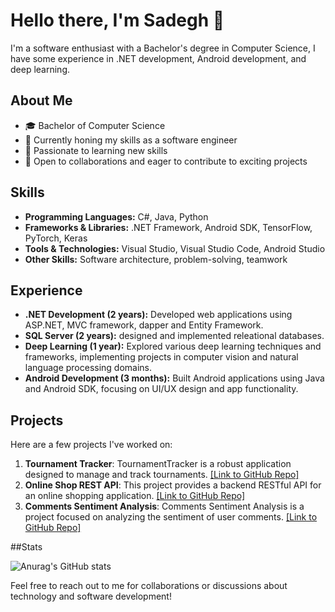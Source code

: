 # Hello there, I'm Sadegh 👋

I'm a software enthusiast with a Bachelor's degree in Computer Science, I have some experience in .NET development, Android development, and deep learning.

## About Me

- 🎓 Bachelor of Computer Science
- 💼 Currently honing my skills as a software engineer
- 🌱 Passionate to learning new skills
- 🤝 Open to collaborations and eager to contribute to exciting projects

## Skills

- **Programming Languages:** C#, Java, Python
- **Frameworks & Libraries:** .NET Framework, Android SDK, TensorFlow, PyTorch, Keras
- **Tools & Technologies:** Visual Studio, Visual Studio Code, Android Studio
- **Other Skills:** Software architecture, problem-solving, teamwork

## Experience

- **.NET Development (2 years):** Developed web applications using ASP.NET, MVC framework, dapper and Entity Framework.
- **SQL Server (2 years):** designed and implemented releational databases.
- **Deep Learning (1 year):** Explored various deep learning techniques and frameworks, implementing projects in computer vision and natural language processing domains.
- **Android Development (3 months):** Built Android applications using Java and Android SDK, focusing on UI/UX design and app functionality.

## Projects

Here are a few projects I've worked on:

1. **Tournament Tracker**: TournamentTracker is a robust application designed to manage and track tournaments. [[Link to GitHub Repo]](https://github.com/sadegh15khedry/TournamentTracker)
2. **Online Shop REST API**: This project provides a backend RESTful API for an online shopping application. [[Link to GitHub Repo]](https://github.com/sadegh15khedry/OnlineShopRESTApi)
3. **Comments Sentiment Analysis**: Comments Sentiment Analysis is a project focused on analyzing the sentiment of user comments. [[Link to GitHub Repo]](https://github.com/sadegh15khedry/commentsSentimentAnalysis)

##Stats

![Anurag's GitHub stats](https://github-readme-stats.vercel.app/api?username=sadegh15khedry&show_icons=true)

Feel free to reach out to me for collaborations or discussions about technology and software development!
